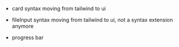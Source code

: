 * card syntax moving from tailwind to ui

* fileInput syntax moving from tailwind to ui,
  not a syntax extension anymore

* progress bar
